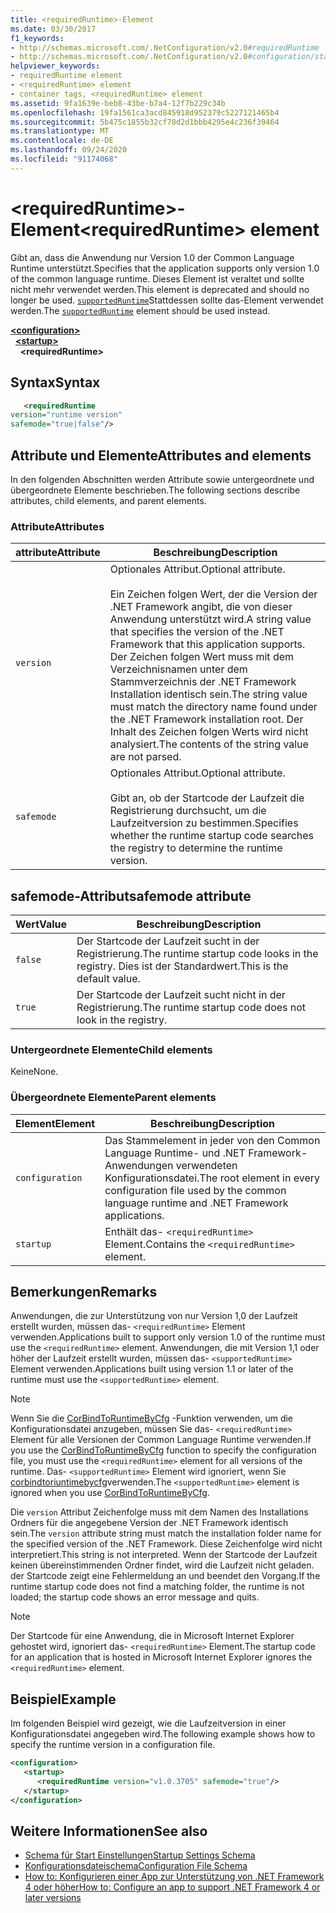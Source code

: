 ```yaml
---
title: <requiredRuntime>-Element
ms.date: 03/30/2017
f1_keywords:
- http://schemas.microsoft.com/.NetConfiguration/v2.0#requiredRuntime
- http://schemas.microsoft.com/.NetConfiguration/v2.0#configuration/startup/requiredRuntime
helpviewer_keywords:
- requiredRuntime element
- <requiredRuntime> element
- container tags, <requiredRuntime> element
ms.assetid: 9fa1639e-beb8-43be-b7a4-12f7b229c34b
ms.openlocfilehash: 19fa1561ca3acd845918d952379c5227121465b4
ms.sourcegitcommit: 5b475c1855b32cf78d2d1bbb4295e4c236f39464
ms.translationtype: MT
ms.contentlocale: de-DE
ms.lasthandoff: 09/24/2020
ms.locfileid: "91174068"
---
```

# <a name="requiredruntime-element"></a><span data-ttu-id="514b6-102">\<requiredRuntime>-Element</span><span class="sxs-lookup"><span data-stu-id="514b6-102">\<requiredRuntime> element</span></span>

<span data-ttu-id="514b6-103">Gibt an, dass die Anwendung nur Version 1.0 der Common Language Runtime unterstützt.</span><span class="sxs-lookup"><span data-stu-id="514b6-103">Specifies that the application supports only version 1.0 of the common language runtime.</span></span> <span data-ttu-id="514b6-104">Dieses Element ist veraltet und sollte nicht mehr verwendet werden.</span><span class="sxs-lookup"><span data-stu-id="514b6-104">This element is deprecated and should no longer be used.</span></span> <span data-ttu-id="514b6-105">[`supportedRuntime`](supportedruntime-element.md)Stattdessen sollte das-Element verwendet werden.</span><span class="sxs-lookup"><span data-stu-id="514b6-105">The [`supportedRuntime`](supportedruntime-element.md) element should be used instead.</span></span>

[**\<configuration>**](../configuration-element.md)  
&nbsp;&nbsp;[**\<startup>**](startup-element.md)  
&nbsp;&nbsp;&nbsp;&nbsp;**\<requiredRuntime>**  

## <a name="syntax"></a><span data-ttu-id="514b6-106">Syntax</span><span class="sxs-lookup"><span data-stu-id="514b6-106">Syntax</span></span>

```xml
   <requiredRuntime  
version="runtime version"
safemode="true|false"/>
```

## <a name="attributes-and-elements"></a><span data-ttu-id="514b6-107">Attribute und Elemente</span><span class="sxs-lookup"><span data-stu-id="514b6-107">Attributes and elements</span></span>

<span data-ttu-id="514b6-108">In den folgenden Abschnitten werden Attribute sowie untergeordnete und übergeordnete Elemente beschrieben.</span><span class="sxs-lookup"><span data-stu-id="514b6-108">The following sections describe attributes, child elements, and parent elements.</span></span>

### <a name="attributes"></a><span data-ttu-id="514b6-109">Attribute</span><span class="sxs-lookup"><span data-stu-id="514b6-109">Attributes</span></span>

|<span data-ttu-id="514b6-110">attribute</span><span class="sxs-lookup"><span data-stu-id="514b6-110">Attribute</span></span>|<span data-ttu-id="514b6-111">Beschreibung</span><span class="sxs-lookup"><span data-stu-id="514b6-111">Description</span></span>|
|---------------|-----------------|
|`version`|<span data-ttu-id="514b6-112">Optionales Attribut.</span><span class="sxs-lookup"><span data-stu-id="514b6-112">Optional attribute.</span></span><br /><br /> <span data-ttu-id="514b6-113">Ein Zeichen folgen Wert, der die Version der .NET Framework angibt, die von dieser Anwendung unterstützt wird.</span><span class="sxs-lookup"><span data-stu-id="514b6-113">A string value that specifies the version of the .NET Framework that this application supports.</span></span> <span data-ttu-id="514b6-114">Der Zeichen folgen Wert muss mit dem Verzeichnisnamen unter dem Stammverzeichnis der .NET Framework Installation identisch sein.</span><span class="sxs-lookup"><span data-stu-id="514b6-114">The string value must match the directory name found under the .NET Framework installation root.</span></span> <span data-ttu-id="514b6-115">Der Inhalt des Zeichen folgen Werts wird nicht analysiert.</span><span class="sxs-lookup"><span data-stu-id="514b6-115">The contents of the string value are not parsed.</span></span>|
|`safemode`|<span data-ttu-id="514b6-116">Optionales Attribut.</span><span class="sxs-lookup"><span data-stu-id="514b6-116">Optional attribute.</span></span><br /><br /> <span data-ttu-id="514b6-117">Gibt an, ob der Startcode der Laufzeit die Registrierung durchsucht, um die Laufzeitversion zu bestimmen.</span><span class="sxs-lookup"><span data-stu-id="514b6-117">Specifies whether the runtime startup code searches the registry to determine the runtime version.</span></span>|

## <a name="safemode-attribute"></a><span data-ttu-id="514b6-118">safemode-Attribut</span><span class="sxs-lookup"><span data-stu-id="514b6-118">safemode attribute</span></span>

|<span data-ttu-id="514b6-119">Wert</span><span class="sxs-lookup"><span data-stu-id="514b6-119">Value</span></span>|<span data-ttu-id="514b6-120">Beschreibung</span><span class="sxs-lookup"><span data-stu-id="514b6-120">Description</span></span>|
|-----------|-----------------|
|`false`|<span data-ttu-id="514b6-121">Der Startcode der Laufzeit sucht in der Registrierung.</span><span class="sxs-lookup"><span data-stu-id="514b6-121">The runtime startup code looks in the registry.</span></span> <span data-ttu-id="514b6-122">Dies ist der Standardwert.</span><span class="sxs-lookup"><span data-stu-id="514b6-122">This is the default value.</span></span>|
|`true`|<span data-ttu-id="514b6-123">Der Startcode der Laufzeit sucht nicht in der Registrierung.</span><span class="sxs-lookup"><span data-stu-id="514b6-123">The runtime startup code does not look in the registry.</span></span>|

### <a name="child-elements"></a><span data-ttu-id="514b6-124">Untergeordnete Elemente</span><span class="sxs-lookup"><span data-stu-id="514b6-124">Child elements</span></span>

<span data-ttu-id="514b6-125">Keine</span><span class="sxs-lookup"><span data-stu-id="514b6-125">None.</span></span>

### <a name="parent-elements"></a><span data-ttu-id="514b6-126">Übergeordnete Elemente</span><span class="sxs-lookup"><span data-stu-id="514b6-126">Parent elements</span></span>

|<span data-ttu-id="514b6-127">Element</span><span class="sxs-lookup"><span data-stu-id="514b6-127">Element</span></span>|<span data-ttu-id="514b6-128">Beschreibung</span><span class="sxs-lookup"><span data-stu-id="514b6-128">Description</span></span>|
|-------------|-----------------|
|`configuration`|<span data-ttu-id="514b6-129">Das Stammelement in jeder von den Common Language Runtime- und .NET Framework-Anwendungen verwendeten Konfigurationsdatei.</span><span class="sxs-lookup"><span data-stu-id="514b6-129">The root element in every configuration file used by the common language runtime and .NET Framework applications.</span></span>|
|`startup`|<span data-ttu-id="514b6-130">Enthält das- `<requiredRuntime>` Element.</span><span class="sxs-lookup"><span data-stu-id="514b6-130">Contains the `<requiredRuntime>` element.</span></span>|

## <a name="remarks"></a><span data-ttu-id="514b6-131">Bemerkungen</span><span class="sxs-lookup"><span data-stu-id="514b6-131">Remarks</span></span>

 <span data-ttu-id="514b6-132">Anwendungen, die zur Unterstützung von nur Version 1,0 der Laufzeit erstellt wurden, müssen das- `<requiredRuntime>` Element verwenden.</span><span class="sxs-lookup"><span data-stu-id="514b6-132">Applications built to support only version 1.0 of the runtime must use the `<requiredRuntime>` element.</span></span> <span data-ttu-id="514b6-133">Anwendungen, die mit Version 1,1 oder höher der Laufzeit erstellt wurden, müssen das- `<supportedRuntime>` Element verwenden.</span><span class="sxs-lookup"><span data-stu-id="514b6-133">Applications built using version 1.1 or later of the runtime must use the `<supportedRuntime>` element.</span></span>

> [!NOTE]
> <span data-ttu-id="514b6-134">Wenn Sie die [CorBindToRuntimeByCfg](../../../unmanaged-api/hosting/corbindtoruntimebycfg-function.md) -Funktion verwenden, um die Konfigurationsdatei anzugeben, müssen Sie das- `<requiredRuntime>` Element für alle Versionen der Common Language Runtime verwenden.</span><span class="sxs-lookup"><span data-stu-id="514b6-134">If you use the [CorBindToRuntimeByCfg](../../../unmanaged-api/hosting/corbindtoruntimebycfg-function.md) function to specify the configuration file, you must use the `<requiredRuntime>` element for all versions of the runtime.</span></span> <span data-ttu-id="514b6-135">Das- `<supportedRuntime>` Element wird ignoriert, wenn Sie [corbindtoriuntimebycfg](../../../unmanaged-api/hosting/corbindtoruntimebycfg-function.md)verwenden.</span><span class="sxs-lookup"><span data-stu-id="514b6-135">The `<supportedRuntime>` element is ignored when you use [CorBindToRuntimeByCfg](../../../unmanaged-api/hosting/corbindtoruntimebycfg-function.md).</span></span>

 <span data-ttu-id="514b6-136">Die `version` Attribut Zeichenfolge muss mit dem Namen des Installations Ordners für die angegebene Version der .NET Framework identisch sein.</span><span class="sxs-lookup"><span data-stu-id="514b6-136">The `version` attribute string must match the installation folder name for the specified version of the .NET Framework.</span></span> <span data-ttu-id="514b6-137">Diese Zeichenfolge wird nicht interpretiert.</span><span class="sxs-lookup"><span data-stu-id="514b6-137">This string is not interpreted.</span></span> <span data-ttu-id="514b6-138">Wenn der Startcode der Laufzeit keinen übereinstimmenden Ordner findet, wird die Laufzeit nicht geladen. der Startcode zeigt eine Fehlermeldung an und beendet den Vorgang.</span><span class="sxs-lookup"><span data-stu-id="514b6-138">If the runtime startup code does not find a matching folder, the runtime is not loaded; the startup code shows an error message and quits.</span></span>

> [!NOTE]
> <span data-ttu-id="514b6-139">Der Startcode für eine Anwendung, die in Microsoft Internet Explorer gehostet wird, ignoriert das- `<requiredRuntime>` Element.</span><span class="sxs-lookup"><span data-stu-id="514b6-139">The startup code for an application that is hosted in Microsoft Internet Explorer ignores the `<requiredRuntime>` element.</span></span>

## <a name="example"></a><span data-ttu-id="514b6-140">Beispiel</span><span class="sxs-lookup"><span data-stu-id="514b6-140">Example</span></span>

<span data-ttu-id="514b6-141">Im folgenden Beispiel wird gezeigt, wie die Laufzeitversion in einer Konfigurationsdatei angegeben wird.</span><span class="sxs-lookup"><span data-stu-id="514b6-141">The following example shows how to specify the runtime version in a configuration file.</span></span>

```xml
<configuration>
   <startup>
      <requiredRuntime version="v1.0.3705" safemode="true"/>
   </startup>
</configuration>
```

## <a name="see-also"></a><span data-ttu-id="514b6-142">Weitere Informationen</span><span class="sxs-lookup"><span data-stu-id="514b6-142">See also</span></span>

- [<span data-ttu-id="514b6-143">Schema für Start Einstellungen</span><span class="sxs-lookup"><span data-stu-id="514b6-143">Startup Settings Schema</span></span>](index.md)
- [<span data-ttu-id="514b6-144">Konfigurationsdateischema</span><span class="sxs-lookup"><span data-stu-id="514b6-144">Configuration File Schema</span></span>](../index.md)
- [<span data-ttu-id="514b6-145">How to: Konfigurieren einer App zur Unterstützung von .NET Framework 4 oder höher</span><span class="sxs-lookup"><span data-stu-id="514b6-145">How to: Configure an app to support .NET Framework 4 or later versions</span></span>](../../../migration-guide/how-to-configure-an-app-to-support-net-framework-4-or-4-5.md)
